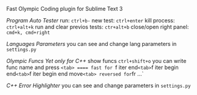 Fast Olympic Coding plugin for Sublime Text 3

*Program Auto Tester*
	run:
	 `ctrl+b-`
	new test:
	 `ctrl+enter`
	kill process:
	 `ctrl+alt+k`
	run and clear previos tests:
	 `ctr+alt+b`
	close/open right panel:
	 `cmd+k, cmd+right`


*Languages Parameters*
	you can see and change lang parameters in
		`settings.py`


*Olympic Funcs*
  *Yet only for C++*
	show funcs
	  `ctrl+shift+o`
	you can write func name
	  and press `<tab>
	====
	fast for
	  `f iter end` <tab>
	  `f iter begin end` <tab>
	  `f iter begin end move` <tab>
	reversed for
	  `fr ...` <tab>


*C++ Error Highlighter*
	you can see and change parameters in 
		`settings.py`
